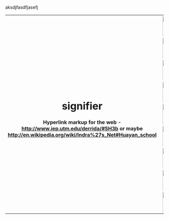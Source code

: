 aksdjfasdfjasefj<link rel="stylesheet" type="text/css" href="https://raw.github.com/silenter/signifier/master/css/github.css" />

<table border="0" cellpadding="0" cellspacing="0" frame="void" width="100%">
<colgroup>
<col class="one" border="0">
<col class="two" border="0" align="right">
</colgroup>
<tr>
<th rowspan="9">
<h1>signifier</h1>

<p>Hyperlink markup for the web - 
<a href="http://www.iep.utm.edu/derrida/#SH3b">http://www.iep.utm.edu/derrida/#SH3b</a>
or maybe 
<a href="http://en.wikipedia.org/wiki/Indra%27s_Net#Huayan_school">http://en.wikipedia.org/wiki/Indra%27s_Net#Huayan_school</a>
</p>
</th>
<td>
<img src="https://github.com/silenter/signifier/raw/master/extension/images/icon.png" width="84px" height="64px" align="right">
</td>
</tr>
<tr>
<td>
<img src="https://github.com/silenter/signifier/raw/master/extension/images/icon.png" width="84px" height="64px" align="right">
</td>
</tr>
<tr>
<td>
<img src="https://github.com/silenter/signifier/raw/master/extension/images/icon.png" width="84px" height="64px" align="right">
</td>
</tr>
<tr>
<td>
<img src="https://github.com/silenter/signifier/raw/master/extension/images/icon.png" width="84px" height="64px" align="right">
</td>
</tr>
<tr>
<td>
<img src="https://github.com/silenter/signifier/raw/master/extension/images/icon.png" width="84px" height="64px" align="right">
</td>
</tr>
<tr>
<td>
<img src="https://github.com/silenter/signifier/raw/master/extension/images/icon.png" width="84px" height="64px" align="right">
</td>
</tr>
<tr>
<td>
<img src="https://github.com/silenter/signifier/raw/master/extension/images/icon.png" width="84px" height="64px" align="right">
</td>
</tr>
<tr>
<td>
<img src="https://github.com/silenter/signifier/raw/master/extension/images/icon.png" width="84px" height="64px" align="right">
</td>
</tr>
<tr>
<td>
<img src="https://github.com/silenter/signifier/raw/master/extension/images/icon.png" width="84px" height="64px" align="right">
</td>
</tr>
</table>
